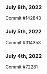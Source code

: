 ### July 8th, 2022

Commit #142843

### July 5th, 2022

Commit #314353


### July 4th, 2022

Commit #72281
